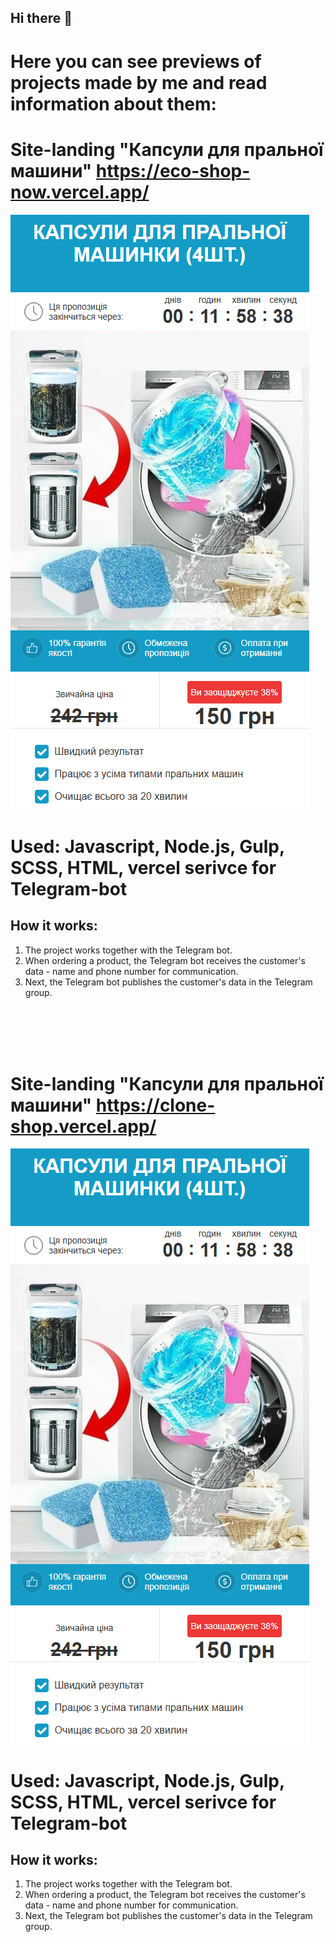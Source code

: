 ## Hi there 👋
# Here you can see previews of projects made by me and read information about them:

# Site-landing "Капсули для пральної машини" https://eco-shop-now.vercel.app/
![site-landing.png](images/site-landing.png)
# Used: Javascript, Node.js, Gulp, SCSS, HTML, vercel serivce for Telegram-bot
## How it works:
1. The project works together with the Telegram bot.
2. When ordering a product, the Telegram bot receives the customer's data - name and phone number for communication.
3. Next, the Telegram bot publishes the customer's data in the Telegram group.
<br>
<br>
<br>
<br>

# Site-landing "Капсули для пральної машини" https://clone-shop.vercel.app/
![site-landing.png](images/site-landing.png)
# Used: Javascript, Node.js, Gulp, SCSS, HTML, vercel serivce for Telegram-bot
## How it works:
1. The project works together with the Telegram bot.
2. When ordering a product, the Telegram bot receives the customer's data - name and phone number for communication.
3. Next, the Telegram bot publishes the customer's data in the Telegram group.


<!--
**codui/codui** is a ✨ _special_ ✨ repository because its `README.md` (this file) appears on your GitHub profile.

Here are some ideas to get you started:

- 🔭 I’m currently working on ...
- 🌱 I’m currently learning ...
- 👯 I’m looking to collaborate on ...
- 🤔 I’m looking for help with ...
- 💬 Ask me about ...
- 📫 How to reach me: ...
- 😄 Pronouns: ...
- ⚡ Fun fact: ...
-->
